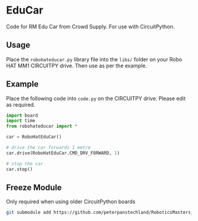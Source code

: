 # EduCar
Code for RM Edu Car from Crowd Supply.  For use with CircuitPython.

## Usage

Place the `robohateducar.py` library file into the `libs/` folder on your Robo HAT MM1 CIRCUITPY drive.  Then use as per the example.

## Example
Place the following code into `code.py` on the CIRCUITPY drive.  Please edit as required.

``` Python
import board
import time
from robohateducar import *

car = RoboHatEduCar()

# drive the car forwards 1 metre
car.drive(RoboHatEduCar.CMD_DRV_FORWARD, 1)

# stop the car
car.stop()
```

## Freeze Module
Only required when using older CircuitPython boards
``` bash
git submodule add https://github.com/peterpanstechland/RoboticsMasters_educar.git frozen/RoboticsMasters_educar
```
